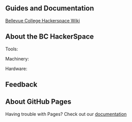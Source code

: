 ## Guides and Documentation
[Bellevue College Hackerspace Wiki](https://github.com/gianlazz/BC-HackerSpace/wiki)

## About the BC HackerSpace

Tools:

Machinery:

Hardware:

## Feedback


## About GitHub Pages
Having trouble with Pages? Check out our [documentation](https://help.github.com/categories/github-pages-basics/)
